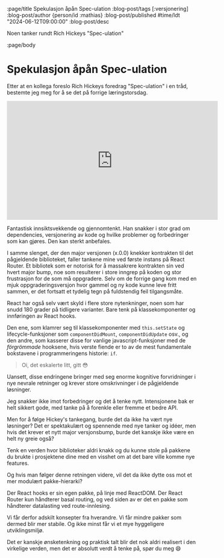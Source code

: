 :page/title Spekulasjon åpån Spec-ulation
:blog-post/tags [:versjonering]
:blog-post/author {person/id :mathias}
:blog-post/published #time/ldt "2024-06-12T09:00:00"
:blog-post/desc

Noen tanker rundt Rich Hickeys "Spec-ulation"

:page/body

# Spekulasjon åpån Spec-ulation

Etter at en kollega foreslo Rich Hickeys foredrag "Spec-ulation" i en tråd, bestemte jeg meg for å se det på forrige læringstorsdag.

<div class="video">
  <iframe width="560" height="315" src="https://www.youtube.com/embed/oyLBGkS5ICk" title="YouTube video player" frameborder="0" allow="accelerometer; autoplay; clipboard-write; encrypted-media; gyroscope; picture-in-picture; web-share" referrerpolicy="strict-origin-when-cross-origin" allowfullscreen></iframe>
</div>

Fantastisk innsiktsvekkende og gjennomtenkt. Han snakker i stor grad om dependencies, versjonering av kode og hvilke problemer og forbedringer som kan gjøres. Den kan sterkt anbefales.

I samme slenget, der den major versjonen (x.0.0) knekker kontrakten til det pågjeldende biblioteket, faller tankene mine ved første instans på React Router. Et bibliotek som er notorisk for å massakrere kontrakten sin ved hvert major bump, noe som resulterer i store inngrep på koden og stor frustrasjon for de som må oppgradere. Selv om de forrige gang kom med en mjuk oppgraderingsversjon hvor gammel og ny kode kunne leve fritt sammen, er det fortsatt et tydelig tegn på fuldstendig feil tilgangsmåte.

React har også selv vært skyld i flere store nytenkninger, noen som har snudd 180 grader på tidligere varianter. Bare tenk på klassekomponenter og innføringen av React hooks.

Den ene, som klamrer seg til klassekomponenter med `this.setState` og lifecycle-funksjoner som `componentDidMount`, `componentDidUpdate` osv., og den andre, som kasserer disse for vanlige javascript-funksjoner med de _förgrömmade_ hooksene, hvis verste fiende er to av de mest fundamentale bokstavene i programmeringens historie: `if`.

> Oi, det eskalerte litt, gitt 😳

Uansett, disse endringene bringer med seg enorme kognitive forvridninger i nye nevrale retninger og krever store omskrivninger i de pågjeldende løsninger.

Jeg snakker ikke imot forbedringer og det å tenke nytt. Intensjonene bak er helt sikkert gode, med tanke på å forenkle eller fremme et bedre API.

Men for å følge Hickey's tankegang, burde det da ikke ha vært nye løsninger? Det er spektakulært og spennende med nye tanker og idéer, men hvis det krever et nytt major versjonsbump, burde det kanskje ikke være en helt ny greie også?

Tenk en verden hvor biblioteker aldri knakk og du kunne stole på pakkene du brukte i prosjektene dine med en visshet om at det bare ville komme nye features.

Og hvis man følger denne retningen videre, vil det da ikke dytte oss mot et mer modulært pakke-hierarki?

Der React hooks er sin egen pakke, på linje med ReactDOM. Der React Router kun håndterer basal routing, og ved siden av er det en pakke som håndterer datalasting ved route-innlesing.

Vi får derfor adskilt konsepter fra hverandre. Vi får mindre pakker som dermed blir mer stabile. Og ikke minst får vi et mye hyggeligere utviklingsmiljø.

Det er kanskje ønsketenkning og praktisk talt blir det nok aldri realisert i den virkelige verden, men det er absolutt verdt å tenke på, spør du meg 😄
